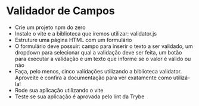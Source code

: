 # Validador de Campos

* Crie um projeto npm do zero
* Instale o vite e a biblioteca que iremos utilizar: validator.js
* Estruture uma página HTML com um formulário
* O formulário deve possuir: campo para inserir o texto a ser validado, um dropdown para selecionar qual a validação deve ser feita, um botão para executar a validação e um texto que informe se o valor é válido ou não
* Faça, pelo menos, cinco validações utilizando a biblioteca validator. Aproveite e confira a documentação para ver exatamente como utilizá-la!
* Rode sua aplicação utilizando o vite
* Teste se sua aplicação é aprovada pelo lint da Trybe